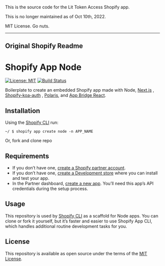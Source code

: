 This is the source code for the Lit Token Access Shopify app.

This is no longer maintained as of Oct 10th, 2022.

MIT License. Go nuts.

---

## Original Shopify Readme

# Shopify App Node

[![License: MIT](https://img.shields.io/badge/License-MIT-green.svg)](LICENSE.md)
[![Build Status](https://travis-ci.com/Shopify/shopify-app-node.svg?branch=master)](https://travis-ci.com/Shopify/shopify-app-node)

Boilerplate to create an embedded Shopify app made with Node, [Next.js](https://nextjs.org/)
, [Shopify-koa-auth](https://github.com/Shopify/quilt/tree/master/packages/koa-shopify-auth)
, [Polaris](https://github.com/Shopify/polaris-react),
and [App Bridge React](https://shopify.dev/tools/app-bridge/react-components).

## Installation

Using the [Shopify CLI](https://github.com/Shopify/shopify-cli) run:

```
~/ $ shopify app create node -n APP_NAME
```

Or, fork and clone repo

## Requirements

- If you don’t have one, [create a Shopify partner account](https://partners.shopify.com/signup).
- If you don’t have
  one, [create a Development store](https://help.shopify.com/en/partners/dashboard/development-stores#create-a-development-store)
  where you can install and test your app.
- In the Partner
  dashboard, [create a new app](https://help.shopify.com/en/api/tools/partner-dashboard/your-apps#create-a-new-app).
  You’ll need this app’s API credentials during the setup process.

## Usage

This repository is used by [Shopify CLI](https://github.com/Shopify/shopify-cli) as a scaffold for Node apps. You can
clone or fork it yourself, but it’s faster and easier to use Shopify App CLI, which handles additional routine
development tasks for you.

## License

This repository is available as open source under the terms of the [MIT License](https://opensource.org/licenses/MIT).

